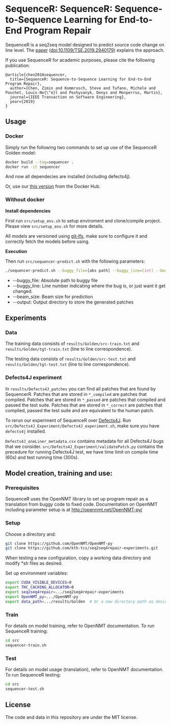 # SequenceR: SequenceR: Sequence-to-Sequence Learning for End-to-End Program Repair

SequenceR is a seq2seq model designed to predict source code change on line level. The [paper](http://arxiv.org/pdf/1901.01808) ([doi:10.1109/TSE.2019.2940179](https://doi.org/10.1109/TSE.2019.2940179)) explains the approach.

If you use SequenceR for academic purposes, please cite the following publication:
```
@article{chen2018sequencer,
  title={SequenceR: Sequence-to-Sequence Learning for End-to-End Program Repair},
  author={Chen, Zimin and Kommrusch, Steve and Tufano, Michele and Pouchet, Louis-No{\"e}l and Poshyvanyk, Denys and Monperrus, Martin},
  journal={IEEE Transaction on Software Engineering},
  year={2019}
}
```

## Usage

### Docker

Simply run the following two commands to set up use of the SequenceR Golden model:
```bash
docker build --tag=sequencer .
docker run -it sequencer
```

And now all dependecies are installed (including defects4j).

Or, use our [this version](https://cloud.docker.com/repository/docker/zimin/sequencer) from the Docker Hub.

### Without docker

**Install dependencies**

First run `src/setup_env.sh` to setup enviroment and clone/compile project. Please view `src/setup_env.sh` for more details.

All models are versioned using [git-lfs](https://git-lfs.github.com/), make sure to configure it and correctly fetch the models before using.

**Execution**

Then run `src/sequencer-predict.sh` with the following parameters:
```bash
./sequencer-predict.sh --buggy_file=[abs path] --buggy_line=[int] --beam_size=[int] --output=[abs path]
```
* --buggy_file: Absolute path to buggy file
* --buggy_line: Line number indicating where the bug is, or just want it get changed.
* --beam_size: Beam size for prediction
* --output: Output directory to store the generated patches

## Experiments

### Data

The training data consists of `results/Golden/src-train.txt` and `results/Golden/tgt-train.txt` (line to line correspondence).

The testing data consists of `results/Golden/src-test.txt` and `results/Golden/tgt-test.txt` (line to line correspondence).

### Defects4J experiment

In `results/Defects4J_patches` you can find all patches that are found by SequencerR. Patches that are stored in `*_compiled` are patches that compiled. Patches that are stored in `*_passed` are patches that compiled and passed the test suite. Patches that are stored in `*_correct` are patches that compiled, passed the test suite and are equivalent to the human patch.

To rerun our experiment of SequenceR over [Defects4J](https://github.com/rjust/defects4j). Run `src/Defects4J_Experiment/Defects4J_experiment.sh`, make sure you have `defects4j` installed.

`Defects4J_oneLiner_metadata.csv` contains metadata for all Defects4J bugs that we consider. `src/Defects4J_Experiment/validatePatch.py` contains the precedure for running Defects4J test, we have time limit on compile time (60s) and test running time (300s).

## Model creation, training and use:

### Prerequisites

SequenceR uses the OpenNMT library to set up program repair as a translation from buggy code to fixed code. Documentation on OpenNMT including parameter setup is at http://opennmt.net/OpenNMT-py/

### Setup

Choose a directory and:
```bash
git clone https://github.com/OpenNMT/OpenNMT-py
git clone https://github.com/kth-tcs/seq2seq4repair-experiments.git
```
When testing a new configuration, copy a working data directory and modify *sh files as desired.

Set up environment variables:

```bash
export CUDA_VISIBLE_DEVICES=0
export THC_CACHING_ALLOCATOR=0
export seq2seq4repair=.../seq2seq4repair-experiments
export OpenNMT_py=.../OpenNMT-py
export data_path=.../results/Golden  # Or a new directory path as desired
```

### Train

For details on model training, refer to OpenNMT documentation. To run SequenceR training:

```bash
cd src
sequencer-train.sh
```

### Test

For details on model usage (translation), refer to OpenNMT documentation. To run SequenceR testing:

```bash
cd src
sequencer-test.sh
```

## License

The code and data in this repository are under the MIT license.
